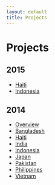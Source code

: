 ```yaml
---
layout: default
title: Projects 
---
```


Projects
========

2015
----

<ul>
<li><a href='{{site.baseurl}}/projects/haiti'>Haiti</a></li>
<li><a href='{{site.baseurl}}/projects/indonesiapdf'>Indonesia</a></li>
</ul>


2014
----

<ul>
<li><a href='{{site.baseurl}}/pdfs/CFR_OVERVIEWpdf.pdf'>Overview</a>
<li><a href='{{site.baseurl}}/pdfs/CFR_BANGLADESH.pdf'>Bangladesh</a>
<li><a href='{{site.baseurl}}/pdfs/CFR_HAITI.pdf'>Haiti</a>
<li><a href='{{site.baseurl}}/pdfs/CFR_INDIA.pdf'>India</a>
<li><a href='{{site.baseurl}}/pdfs/CFR_INDONESIA.pdf'>Indonesia</a>
<li><a href='{{site.baseurl}}/pdfs/CFR_JAPAN.pdf'>Japan</a>
<li><a href='{{site.baseurl}}/pdfs/CFR_PAKISTAN.pdf'>Pakistan</a>
<li><a href='{{site.baseurl}}/pdfs/CFR_PHILIPPINES.pdf'>Philippines</a>
<li><a href='{{site.baseurl}}/pdfs/CFR_VIETNAM.pdf'>Vietnam</a>
</ul>

